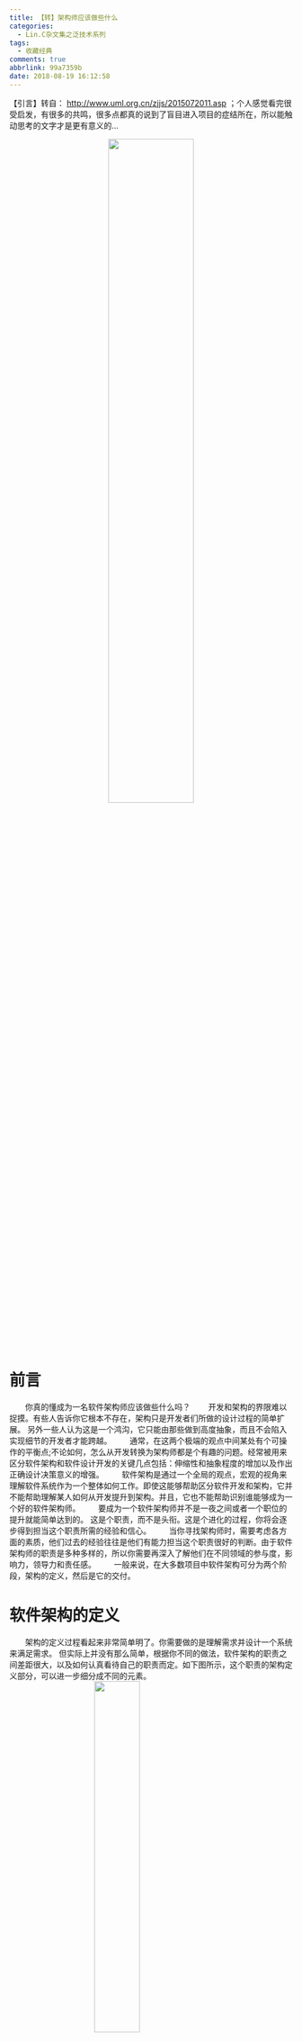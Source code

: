 ```yaml
---
title: 【转】架构师应该做些什么
categories:
  - Lin.C杂文集之泛技术系列
tags:
  - 收藏经典
comments: true
abbrlink: 99a7359b
date: 2018-08-19 16:12:58
---
```

【引言】转自： http://www.uml.org.cn/zjjs/2015072011.asp ；个人感觉看完很受启发，有很多的共鸣，很多点都真的说到了盲目进入项目的症结所在，所以能触动思考的文字才是更有意义的...
<div align=center><img src="https://github.com/ttfisher/images/raw/master/2018/2018-08-19-15.jpg" width="55%"/></div>
<!-- more -->

# 前言
&emsp;&emsp;你真的懂成为一名软件架构师应该做些什么吗？
&emsp;&emsp;开发和架构的界限难以捉摸。有些人告诉你它根本不存在，架构只是开发者们所做的设计过程的简单扩展。 另外一些人认为这是一个鸿沟，它只能由那些做到高度抽象，而且不会陷入实现细节的开发者才能跨越。
&emsp;&emsp;通常，在这两个极端的观点中间某处有个可操作的平衡点;不论如何，怎么从开发转换为架构师都是个有趣的问题。经常被用来区分软件架构和软件设计开发的关键几点包括：伸缩性和抽象程度的增加以及作出正确设计决策意义的增强。
&emsp;&emsp;软件架构是通过一个全局的观点，宏观的视角来理解软件系统作为一个整体如何工作。即使这能够帮助区分软件开发和架构，它并不能帮助理解某人如何从开发提升到架构。并且，它也不能帮助识别谁能够成为一个好的软件架构师。
&emsp;&emsp;要成为一个软件架构师并不是一夜之间或者一个职位的提升就能简单达到的。 这是个职责，而不是头衔。这是个进化的过程，你将会逐步得到担当这个职责所需的经验和信心。
&emsp;&emsp;当你寻找架构师时，需要考虑各方面的素质，他们过去的经验往往是他们有能力担当这个职责很好的判断。由于软件架构师的职责是多种多样的，所以你需要再深入了解他们在不同领域的参与度，影响力，领导力和责任感。
&emsp;&emsp;一般来说，在大多数项目中软件架构可分为两个阶段，架构的定义，然后是它的交付。

# 软件架构的定义
&emsp;&emsp;架构的定义过程看起来非常简单明了。你需要做的是理解需求并设计一个系统来满足需求。 但实际上并没有那么简单，根据你不同的做法，软件架构的职责之间差距很大，以及如何认真看待自己的职责而定。如下图所示，这个职责的架构定义部分，可以进一步细分成不同的元素。
<img style="clear: both;display: block;margin:auto;" src="https://github.com/ttfisher/images/raw/master/2018/2018-08-19-03.jpg" width="40%">

## 管理非功能性需求
&emsp;&emsp;软件项目经常陷入问用户要求是什么，什么是他们想要的功能，但很少问他们需要什么非功能性需求(或系统质量)有时候。“这个系统必须很快”，这太主观了。
&emsp;&emsp;非功能性需求如果要满足的话需要明确，可度量，可获得以及可测试。大多数非功能性需求本质上是技术层面的而且经常对软件架构有很大的影响。理解非功能性要求是架构师职责非常重要的一个部分。
<img style="clear: both;display: block;margin:auto;" src="https://github.com/ttfisher/images/raw/master/2018/2018-08-19-04.jpg" width="60%">

## 架构定义
&emsp;&emsp;捕捉到了非功能性需求后，下一步是开始思考如何去解决这些问题并定义它的架构。公平的说每个软件系统都有一个架构，但并不是每个软件系统都有一个定义好的架构，这正是问题的关键。
&emsp;&emsp;架构定义过程让你想清楚你打算怎么在兼顾需求和限制的情况下把问题解决好。架构定义是将结构，方针，原则和领导力引入软件项目的技术层面。定义架构是作为软件架构师的工作，但是从头开始设计一个软件系统和对已存在的系统扩展是相当不同的。
<img style="clear: both;display: block;margin:auto;" src="https://github.com/ttfisher/images/raw/master/2018/2018-08-19-05.jpg" width="60%">

## 技术选型
&emsp;&emsp;技术选型通常是一个有趣的练习，但它也有公平的挑战。因为你需要综合考虑成本、许可、供应商关系、技术策略、兼容性、协作性、支持、部署、升级的政策以及最终用户环境等各方面。
&emsp;&emsp;接下来的问题就是这些技术是否能真正有用。技术选型是彻头彻尾的风险管理;复杂性或不确定性太高的时候要减轻风险，当有机会或利益的时候要引入风险。
&emsp;&emsp;技术决策需要考虑多种因素，而且所有的技术决策需要被检查和评估。这包含软件项目的主要组成部分乃至开发中引入的类库和框架。如果定义一个架构，你还需要有信心认为选择这项技术是正确的。同样在技术评估中也还是存在开发新系统和向现有的系统增加新技术的不同点。
<img style="clear: both;display: block;margin:auto;" src="https://github.com/ttfisher/images/raw/master/2018/2018-08-19-06.jpg" width="60%">

## 架构评估
&emsp;&emsp;评估一个架构是成功的：它满足非功能性需求，而且为其他部分的代码提供必要的基础，并为解决和存在的业务问题提供足够的平台。
&emsp;&emsp;软件的一个最大的问题就是它复杂而抽象，导致很难从UML图或代码本身去设想出运行时的特性。在软件开发周期中我们进行了很多不同类型的测试，这样我们能够有信心我们发布的系统在推出时能够正常运行。
&emsp;&emsp;我们为什么不对架构也这样做呢? 如果能够测试你的架构，那你就可以证明它是有效的。如果你能尽早做到这一点，你就能减少项目失败的风险，而不是简单地希望一切都好。
<img style="clear: both;display: block;margin:auto;" src="https://github.com/ttfisher/images/raw/master/2018/2018-08-19-07.jpg" width="60%">

## 架构协作
&emsp;&emsp;任何一个软件都不是与世隔绝的，需要很多人理解它。 包括从需要理解和切入架构的直接开发团队到其他对安全性、数据库、运营、维护、支持等有兴趣的人。
&emsp;&emsp;要想让一个软件项目成功，你需要和所有的系统干系人紧密协作来保证架构和所在的环境很好的集成。不幸的是，现状是与开发团队的架构协作很少发生，更不要说外部干系人了。
<img style="clear: both;display: block;margin:auto;" src="https://github.com/ttfisher/images/raw/master/2018/2018-08-19-08.jpg" width="60%">

# 软件架构的发布
&emsp;&emsp;对于架构的发布也是同样，成功的软件项目参与程度的不同，也决定了软件架构职责的不同。
<img style="clear: both;display: block;margin:auto;" src="https://github.com/ttfisher/images/raw/master/2018/2018-08-19-09.jpg" width="40%">

## 拥有全局的视角
&emsp;&emsp;为了把一个架构成功地实现，我们需要具有全局的视角并把贯穿软件开发生命周期的愿景加以宣传与推广，必要的话在整个项目中展开和完善，并对成功发布负责。
&emsp;&emsp;如果如果你定义了一个架构，参与并保持不断发展架构才是有意义的，而不是选择把它传递给一个“执行小组”。
<img style="clear: both;display: block;margin:auto;" src="https://github.com/ttfisher/images/raw/master/2018/2018-08-19-10.jpg" width="60%">

## 领导力
&emsp;&emsp;拥有全局的视角是技术领导的一个方面，但是还有其他事情在软件项目发布阶段需要做。
&emsp;&emsp;这包括承担责任、提供技术指导、作出技术决策以及具有权力作出这些决定。作为架构师，你需要确保每件事都被考虑到，而且团队在朝着正确的方向持续前进。
&emsp;&emsp;软件架构师职位是需要内在领导力的，虽然这听起来很明显，但很多项目团队并没有获得他们所需要的技术领导，因为架构师认为一个成功的发布并不一定是他们所关注的问题。
<img style="clear: both;display: block;margin:auto;" src="https://github.com/ttfisher/images/raw/master/2018/2018-08-19-11.jpg" width="60%">

## 教练和指导
&emsp;&emsp;在大多数软件开发项目中，教练和指导经常不被重视，团队成员得不到他们需要的支持。
&emsp;&emsp;虽然技术领导是引导整个项目，但个人也经常需要帮助。除此以外，教练和指导提供强化技能的方式，帮助提升职业生涯。这应该是软件架构师份内的事，而且指导团队架构和设计与帮他们解决代码问题是截然不同的。
<img style="clear: both;display: block;margin:auto;" src="https://github.com/ttfisher/images/raw/master/2018/2018-08-19-12.jpg" width="60%">

## 质量保证
&emsp;&emsp;即使是世界上最好的架构和领导，很糟糕的交付也足以让一个具备其他成功条件的项目失败。质量保证在架构师职责中占很大一部分，但这并不只是简单做代码检查。
&emsp;&emsp;比如，你需要一个基线来确保，这意味着引入新的标准和工作实践。从一个软件开发的角度来说，这可能包括代码标准、设计原则和源码分析工具甚至于使用持续集成，自动化单元测试以及代码覆盖工具。
&emsp;&emsp;可以说大多数项目质量保证做的并不够，所以你需要搞清楚什么是重要的并给予它足够的保证。对于我来说，一个项目的重要部分包括架构上的重点，关键、复杂或高度可见的业务。你要关注实效并认识到你并不能保证一切，要知道做总比不做好。
<img style="clear: both;display: block;margin:auto;" src="https://github.com/ttfisher/images/raw/master/2018/2018-08-19-13.jpg" width="60%">

## 设计、开发和测试
&emsp;&emsp;软件架构师的最后一件事是设计、开发和测试。作为一个实际动手的架构师并不是需要你每天都要写代码，但是它的确意味着你一直在参与项目，而且积极帮助打造和交付它。
&emsp;&emsp;说了这么多，为什么每天写代码不应该成为一个架构师职责的一部分呢?大多数架构师都有写代码的经验，因此让这些技能保鲜是有意义的。而且，架构师能体会到团队里其他人的痛苦和感受，这样能让他们更好地理解他们的架构从开发角度看是什么样的。
&emsp;&emsp;很多公司有政策阻止软件架构师从事写代码，因为架构师“去做那些廉价的工作太贵了” ，这显然是个错误的态度...如果架构师已经花了那么多时间精力为项目做架构，何必从政策上不允许他们多走一步来帮助项目达到最终的成功呢?
&emsp;&emsp;当然，有些情况下卷入代码级别并不现实。比如，一个大的项目通常意味有一个更大的“全局观” 来考虑它，而且可能有时候你就是没有时间。但一般来说，一个写代码的架构师比只在旁边观望要更高效和快乐。
<img style="clear: both;display: block;margin:auto;" src="https://github.com/ttfisher/images/raw/master/2018/2018-08-19-14.jpg" width="60%">

# 你是一个软件架构师吗?
&emsp;&emsp;不管你认为软件开发和架构之间的界限只是一个幻觉还是个巨大的鸿沟，以上强调了人们对整个软件架构中的经验水平往往有很大的差别，而这取决于他们怎么样工作以及他们如何认真地看待他们的职责。
&emsp;&emsp;大多数开发人员不是在某一个星期一的早晨醒来就宣布自己成为一个软件架构师的。我当然也不是，我成为软件架构师的路线是一个渐进的过程。话虽如此，但很可能同样那些开发者已经做了一部分架构的工作，不论他们的职位名称是什么。
&emsp;&emsp;为软件系统的架构作出贡献和自己负责定义它有很大的区别，拥有持续的、跨不同领域的技能、知识和经验构成了软件架构的职责。跨越软件开发者和架构师的界限取决于你自己，但是首先你要明白你的经验水平，才能开始架构师之旅的第一站。
